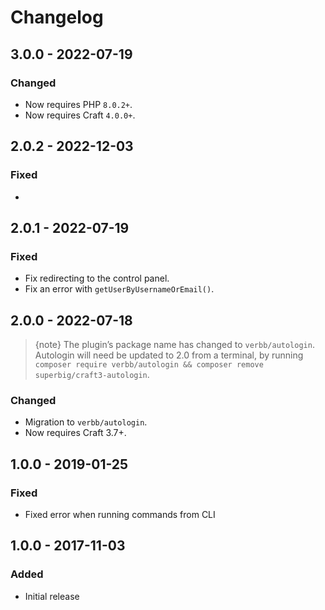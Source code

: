 # Changelog

## 3.0.0 - 2022-07-19

### Changed
- Now requires PHP `8.0.2+`.
- Now requires Craft `4.0.0+`.

## 2.0.2 - 2022-12-03

### Fixed
- 

## 2.0.1 - 2022-07-19

### Fixed
- Fix redirecting to the control panel.
- Fix an error with `getUserByUsernameOrEmail()`.

## 2.0.0 - 2022-07-18

> {note} The plugin’s package name has changed to `verbb/autologin`. Autologin will need be updated to 2.0 from a terminal, by running `composer require verbb/autologin && composer remove superbig/craft3-autologin`.

### Changed
- Migration to `verbb/autologin`.
- Now requires Craft 3.7+.

## 1.0.0 - 2019-01-25

### Fixed
- Fixed error when running commands from CLI

## 1.0.0 - 2017-11-03

### Added
- Initial release
